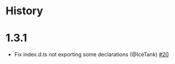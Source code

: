 # History

# 1.3.1
* Fix index.d.ts not exporting some declarations (@IceTank) [#20](https://github.com/PrismarineJS/prismarine-recipe/pull/20)